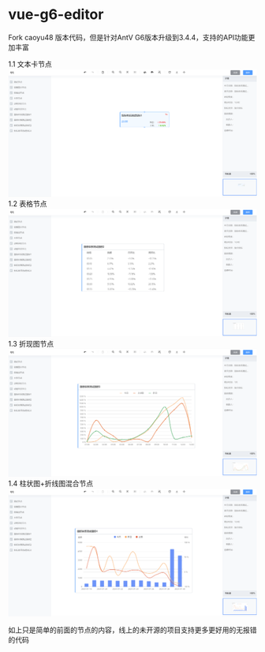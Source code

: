 # vue-g6-editor
Fork caoyu48 版本代码，但是针对AntV G6版本升级到3.4.4，支持的API功能更加丰富

1.1 文本卡节点
![img.png](textCardNode.png)
1.2 表格节点
![img.png](tableNode.png)
1.3 折现图节点
![img.png](trendNode.png)
1.4 柱状图+折线图混合节点
![img.png](trendBarNode.png)

如上只是简单的前面的节点的内容，线上的未开源的项目支持更多更好用的无报错的代码